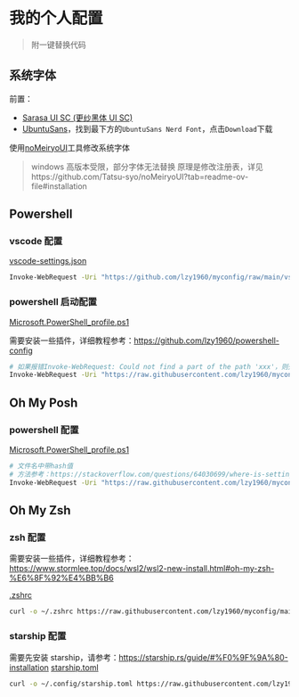 # 我的个人配置

> 附一键替换代码

## 系统字体

前置：

- [Sarasa UI SC (更纱黑体 UI SC)](https://github.com/be5invis/Sarasa-Gothic/releases)
- [UbuntuSans](https://www.nerdfonts.com/font-downloads)，找到最下方的`UbuntuSans Nerd Font`，点击`Download`下载

使用[noMeiryoUI](https://github.com/Tatsu-syo/noMeiryoUI/releases)工具修改系统字体

> windows 高版本受限，部分字体无法替换
> 原理是修改注册表，详见https://github.com/Tatsu-syo/noMeiryoUI?tab=readme-ov-file#installation

## Powershell

### vscode 配置

[vscode-settings.json](https://github.com/lzy1960/myconfig/blob/main/vscode-settings.json)

```bash
Invoke-WebRequest -Uri "https://github.com/lzy1960/myconfig/raw/main/vscode-settings.json" -OutFile "$env:APPDATA\Code\User\settings.json"
```

### powershell 启动配置

[Microsoft.PowerShell_profile.ps1](https://github.com/lzy1960/myconfig/blob/main/Microsoft.PowerShell_profile.ps1)

需要安装一些插件，详细教程参考：https://github.com/lzy1960/powershell-config

```bash
# 如果报错Invoke-WebRequest: Could not find a part of the path 'xxx'，则先检查$PROFILE的前置目录是否存在
Invoke-WebRequest -Uri "https://raw.githubusercontent.com/lzy1960/myconfig/main/Microsoft.PowerShell_profile.ps1" -OutFile "$PROFILE"
```

## Oh My Posh

### powershell 配置

[Microsoft.PowerShell_profile.ps1](https://github.com/lzy1960/myconfig/blob/main/Microsoft.PowerShell_profile.ps1)

```bash
# 文件名中带hash值
# 方法参考：https://stackoverflow.com/questions/64030699/where-is-settings-json-for-powershell-configuration-in-windows-terminal
Invoke-WebRequest -Uri "https://raw.githubusercontent.com/lzy1960/myconfig/main/Microsoft.PowerShell_profile.ps1" -OutFile "$(Get-Item ("C:\users\\$env:UserName\AppData\Local\Packages\Microsoft.WindowsTerminal_*\LocalState\settings.json")).FullName"
```

## Oh My Zsh

### zsh 配置

需要安装一些插件，详细教程参考：https://www.stormlee.top/docs/wsl2/wsl2-new-install.html#oh-my-zsh-%E6%8F%92%E4%BB%B6

[.zshrc](https://github.com/lzy1960/myconfig/blob/main/.zshrc)

```bash
curl -o ~/.zshrc https://raw.githubusercontent.com/lzy1960/myconfig/main/.zshrc
```

### starship 配置

需要先安装 starship，请参考：https://starship.rs/guide/#%F0%9F%9A%80-installation
[starship.toml](https://github.com/lzy1960/myconfig/blob/main/starship.toml)

```bash
curl -o ~/.config/starship.toml https://raw.githubusercontent.com/lzy1960/myconfig/main/starship.toml
```
